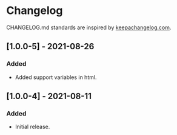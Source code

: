 # Changelog

CHANGELOG.md standards are inspired by [keepachangelog.com](https://keepachangelog.com/en/1.0.0/).

## [1.0.0-5] - 2021-08-26

### Added

- Added support variables in html.

## [1.0.0-4] - 2021-08-11

### Added

- Initial release.
